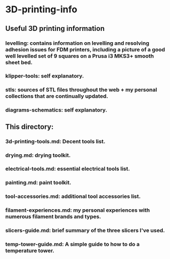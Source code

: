 # 3D-printing-info
## Useful 3D printing information

### levelling: contains information on levelling and resolving adhesion issues for FDM printers, including a picture of a good well levelled set of 9 squares on a Prusa i3 MKS3+ smooth sheet bed.

### klipper-tools: self explanatory.

### stls: sources of STL files throughout the web + my personal collections that are continually updated.

### diagrams-schematics: self explanatory.

## This directory:

### 3d-printing-tools.md: Decent tools list.

### drying.md: drying toolkit.

### electrical-tools.md: essential electrical tools list.

### painting.md: paint toolkit.

### tool-accessories.md: additional tool accessories list.

### filament-experiences.md: my personal experiences with numerous filament brands and types.

### slicers-guide.md: brief summary of the three slicers I've used.

### temp-tower-guide.md: A simple guide to how to do a temperature tower.
